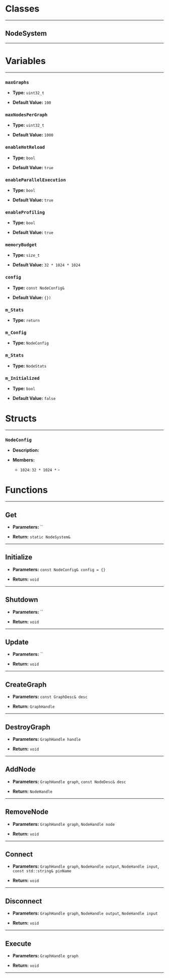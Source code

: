 # Classes
---

## NodeSystem
---




# Variables
---

### `maxGraphs`

- **Type:** `uint32_t`

- **Default Value:** `100`



### `maxNodesPerGraph`

- **Type:** `uint32_t`

- **Default Value:** `1000`



### `enableHotReload`

- **Type:** `bool`

- **Default Value:** `true`



### `enableParallelExecution`

- **Type:** `bool`

- **Default Value:** `true`



### `enableProfiling`

- **Type:** `bool`

- **Default Value:** `true`



### `memoryBudget`

- **Type:** `size_t`

- **Default Value:** `32 * 1024 * 1024`



### `config`

- **Type:** `const NodeConfig&`

- **Default Value:** `{})`



### `m_Stats`

- **Type:** `return`



### `m_Config`

- **Type:** `NodeConfig`



### `m_Stats`

- **Type:** `NodeStats`



### `m_Initialized`

- **Type:** `bool`

- **Default Value:** `false`




# Structs
---

### `NodeConfig`

- **Description:** 

- **Members:**

  - `1024`: `32 * 1024 *` - 




# Functions
---

## Get



- **Parameters:** ``

- **Return:** `static NodeSystem&`

---

## Initialize



- **Parameters:** `const NodeConfig& config = {}`

- **Return:** `void`

---

## Shutdown



- **Parameters:** ``

- **Return:** `void`

---

## Update



- **Parameters:** ``

- **Return:** `void`

---

## CreateGraph



- **Parameters:** `const GraphDesc& desc`

- **Return:** `GraphHandle`

---

## DestroyGraph



- **Parameters:** `GraphHandle handle`

- **Return:** `void`

---

## AddNode



- **Parameters:** `GraphHandle graph`, `const NodeDesc& desc`

- **Return:** `NodeHandle`

---

## RemoveNode



- **Parameters:** `GraphHandle graph`, `NodeHandle node`

- **Return:** `void`

---

## Connect



- **Parameters:** `GraphHandle graph`, `NodeHandle output`, `NodeHandle input`, `const std::string& pinName`

- **Return:** `void`

---

## Disconnect



- **Parameters:** `GraphHandle graph`, `NodeHandle output`, `NodeHandle input`

- **Return:** `void`

---

## Execute



- **Parameters:** `GraphHandle graph`

- **Return:** `void`

---
